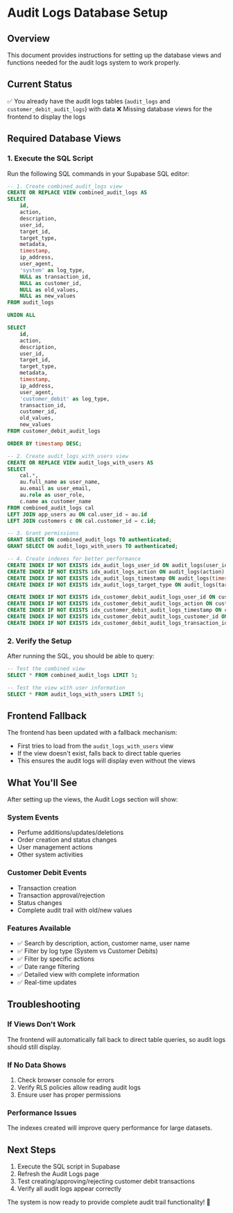# Audit Logs Database Setup

## Overview
This document provides instructions for setting up the database views and functions needed for the audit logs system to work properly.

## Current Status
✅ You already have the audit logs tables (`audit_logs` and `customer_debit_audit_logs`) with data
❌ Missing database views for the frontend to display the logs

## Required Database Views

### 1. Execute the SQL Script
Run the following SQL commands in your Supabase SQL editor:

```sql
-- 1. Create combined_audit_logs view
CREATE OR REPLACE VIEW combined_audit_logs AS
SELECT 
    id,
    action,
    description,
    user_id,
    target_id,
    target_type,
    metadata,
    timestamp,
    ip_address,
    user_agent,
    'system' as log_type,
    NULL as transaction_id,
    NULL as customer_id,
    NULL as old_values,
    NULL as new_values
FROM audit_logs

UNION ALL

SELECT 
    id,
    action,
    description,
    user_id,
    target_id,
    target_type,
    metadata,
    timestamp,
    ip_address,
    user_agent,
    'customer_debit' as log_type,
    transaction_id,
    customer_id,
    old_values,
    new_values
FROM customer_debit_audit_logs

ORDER BY timestamp DESC;

-- 2. Create audit_logs_with_users view
CREATE OR REPLACE VIEW audit_logs_with_users AS
SELECT 
    cal.*,
    au.full_name as user_name,
    au.email as user_email,
    au.role as user_role,
    c.name as customer_name
FROM combined_audit_logs cal
LEFT JOIN app_users au ON cal.user_id = au.id
LEFT JOIN customers c ON cal.customer_id = c.id;

-- 3. Grant permissions
GRANT SELECT ON combined_audit_logs TO authenticated;
GRANT SELECT ON audit_logs_with_users TO authenticated;

-- 4. Create indexes for better performance
CREATE INDEX IF NOT EXISTS idx_audit_logs_user_id ON audit_logs(user_id);
CREATE INDEX IF NOT EXISTS idx_audit_logs_action ON audit_logs(action);
CREATE INDEX IF NOT EXISTS idx_audit_logs_timestamp ON audit_logs(timestamp);
CREATE INDEX IF NOT EXISTS idx_audit_logs_target_type ON audit_logs(target_type);

CREATE INDEX IF NOT EXISTS idx_customer_debit_audit_logs_user_id ON customer_debit_audit_logs(user_id);
CREATE INDEX IF NOT EXISTS idx_customer_debit_audit_logs_action ON customer_debit_audit_logs(action);
CREATE INDEX IF NOT EXISTS idx_customer_debit_audit_logs_timestamp ON customer_debit_audit_logs(timestamp);
CREATE INDEX IF NOT EXISTS idx_customer_debit_audit_logs_customer_id ON customer_debit_audit_logs(customer_id);
CREATE INDEX IF NOT EXISTS idx_customer_debit_audit_logs_transaction_id ON customer_debit_audit_logs(transaction_id);
```

### 2. Verify the Setup
After running the SQL, you should be able to query:

```sql
-- Test the combined view
SELECT * FROM combined_audit_logs LIMIT 5;

-- Test the view with user information
SELECT * FROM audit_logs_with_users LIMIT 5;
```

## Frontend Fallback
The frontend has been updated with a fallback mechanism:
- First tries to load from the `audit_logs_with_users` view
- If the view doesn't exist, falls back to direct table queries
- This ensures the audit logs will display even without the views

## What You'll See
After setting up the views, the Audit Logs section will show:

### System Events
- Perfume additions/updates/deletions
- Order creation and status changes
- User management actions
- Other system activities

### Customer Debit Events
- Transaction creation
- Transaction approval/rejection
- Status changes
- Complete audit trail with old/new values

### Features Available
- ✅ Search by description, action, customer name, user name
- ✅ Filter by log type (System vs Customer Debits)
- ✅ Filter by specific actions
- ✅ Date range filtering
- ✅ Detailed view with complete information
- ✅ Real-time updates

## Troubleshooting

### If Views Don't Work
The frontend will automatically fall back to direct table queries, so audit logs should still display.

### If No Data Shows
1. Check browser console for errors
2. Verify RLS policies allow reading audit logs
3. Ensure user has proper permissions

### Performance Issues
The indexes created will improve query performance for large datasets.

## Next Steps
1. Execute the SQL script in Supabase
2. Refresh the Audit Logs page
3. Test creating/approving/rejecting customer debit transactions
4. Verify all audit logs appear correctly

The system is now ready to provide complete audit trail functionality! 🎉
